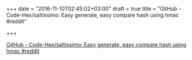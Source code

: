 +++
date = "2016-11-10T02:45:02+03:00"
draft = true
title = "GitHub - Code-Hex/saltissimo: Easy generate, easy compare hash using hmac  #reddit"

+++

<p><a href="https://t.co/ElIBoln5pF">GitHub - Code-Hex/saltissimo: Easy generate, easy compare hash using hmac  #reddit</a></p>
